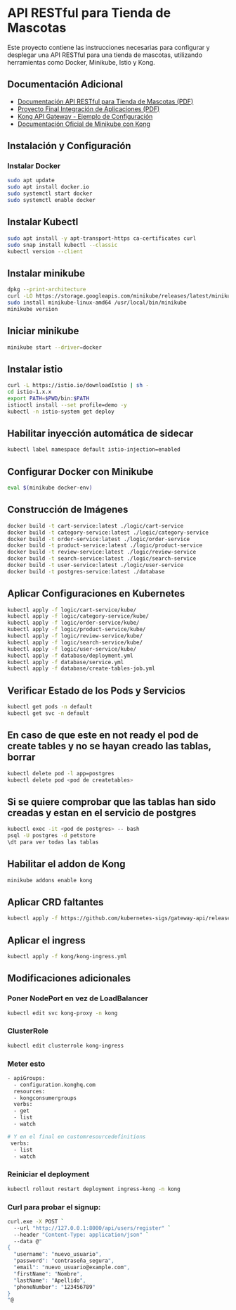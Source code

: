 
# API RESTful para Tienda de Mascotas

Este proyecto contiene las instrucciones necesarias para configurar y desplegar una API RESTful para una tienda de mascotas, utilizando herramientas como Docker, Minikube, Istio y Kong.

## Documentación Adicional
- [Documentación API RESTful para Tienda de Mascotas (PDF)](file:///C:/Users/marco/Desktop/UNI/A%C3%91O%204/INTEGRACION%20DE%20APLICACIONES/Practica2/Documentaci%C3%B3n%20API%20RESTful%20para%20Tienda%20de%20Mascotas.pdf)
- [Proyecto Final Integración de Aplicaciones (PDF)](file:///C:/Users/marco/Desktop/UNI/A%C3%91O%204/INTEGRACION%20DE%20APLICACIONES/final_project/PROYECTO%20FINAL%20INTEGRACI%C3%B3N%20DE%20APLICACIONES.pdf)
- [Kong API Gateway - Ejemplo de Configuración](https://github.com/jlfg-evereven/ucjc-ida/blob/main/kong-api-gateway/README.md)
- [Documentación Oficial de Minikube con Kong](https://minikube.sigs.k8s.io/docs/handbook/addons/kong-ingress/)

## Instalación y Configuración

### Instalar Docker
```bash
sudo apt update
sudo apt install docker.io
sudo systemctl start docker
sudo systemctl enable docker
```

## Instalar Kubectl
```bash
sudo apt install -y apt-transport-https ca-certificates curl
sudo snap install kubectl --classic
kubectl version --client
```
## Instalar minikube
```bash
dpkg --print-architecture
curl -LO https://storage.googleapis.com/minikube/releases/latest/minikube-linux-amd64
sudo install minikube-linux-amd64 /usr/local/bin/minikube
minikube version
```

## Iniciar minikube
```bash
minikube start --driver=docker
```

## Instalar istio
```bash
curl -L https://istio.io/downloadIstio | sh -
cd istio-1.x.x
export PATH=$PWD/bin:$PATH
istioctl install --set profile=demo -y
kubectl -n istio-system get deploy
```

## Habilitar inyección automática de sidecar
```bash
kubectl label namespace default istio-injection=enabled
```

## Configurar Docker con Minikube
```bash
eval $(minikube docker-env)
```

## Construcción de Imágenes
```bash
docker build -t cart-service:latest ./logic/cart-service
docker build -t category-service:latest ./logic/category-service
docker build -t order-service:latest ./logic/order-service
docker build -t product-service:latest ./logic/product-service
docker build -t review-service:latest ./logic/review-service
docker build -t search-service:latest ./logic/search-service
docker build -t user-service:latest ./logic/user-service
docker build -t postgres-service:latest ./database
```

## Aplicar Configuraciones en Kubernetes
```bash
kubectl apply -f logic/cart-service/kube/
kubectl apply -f logic/category-service/kube/
kubectl apply -f logic/order-service/kube/
kubectl apply -f logic/product-service/kube/
kubectl apply -f logic/review-service/kube/
kubectl apply -f logic/search-service/kube/
kubectl apply -f logic/user-service/kube/
kubectl apply -f database/deployment.yml
kubectl apply -f database/service.yml
kubectl apply -f database/create-tables-job.yml
```

## Verificar Estado de los Pods y Servicios
```bash
kubectl get pods -n default
kubectl get svc -n default
```

## En caso de que este en not ready el pod de create tables y no se hayan creado las tablas, borrar 
```bash
kubectl delete pod -l app=postgres
kubectl delete pod <pod de createtables>
```

## Si se quiere comprobar que las tablas han sido creadas y estan en el servicio de postgres
```bash
kubectl exec -it <pod de postgres> -- bash
psql -U postgres -d petstore
\dt para ver todas las tablas
```

## Habilitar el addon de Kong
```bash
minikube addons enable kong
```

## Aplicar CRD faltantes
```bash
kubectl apply -f https://github.com/kubernetes-sigs/gateway-api/releases/download/v1.1.0/standard-install.yaml
```

## Aplicar el ingress
```bash
kubectl apply -f kong/kong-ingress.yml
```




## Modificaciones adicionales


### Poner NodePort en vez de LoadBalancer
```bash
kubectl edit svc kong-proxy -n kong
```

### ClusterRole
```bash
kubectl edit clusterrole kong-ingress
```

### Meter esto
```bash
- apiGroups:
  - configuration.konghq.com
  resources:
  - kongconsumergroups
  verbs:
  - get
  - list
  - watch

# Y en el final en customresourcedefinitions
 verbs:
  - list
  - watch
```

### Reiniciar el deployment
```bash
kubectl rollout restart deployment ingress-kong -n kong
```


### Curl para probar el signup:
```bash
curl.exe -X POST `
  --url "http://127.0.0.1:8000/api/users/register" `
  --header "Content-Type: application/json" `
  --data @"
{
  "username": "nuevo_usuario",
  "password": "contraseña_segura",
  "email": "nuevo_usuario@example.com",
  "firstName": "Nombre",
  "lastName": "Apellido",
  "phoneNumber": "123456789"
}
"@
```
